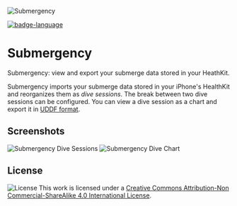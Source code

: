 ![Submergency][Submergency-logo]

[![badge-language]][swift.org]

# Submergency

Submergency: view and export your submerge data stored in your
HeathKit.

Submergency imports your submerge data stored in your iPhone's
HealthKit and reorganizes them as *dive sessions*.  The break between
two dive sessions can be configured.  You can view a dive session
as a chart and export it in [UDDF
format](https://www.streit.cc/resources/UDDF/v3.2.3/en/index.html).


## Screenshots

![Submergency Dive Sessions](images/dive-session-200x433.png "Submergency Dive Sessions")
![Submergency Dive Chart](images/dive-chart-200x433.png "Submergency Dive Chart")


## License

![License](https://i.creativecommons.org/l/by-nc-sa/4.0/88x31.png)
This work is licensed under a [Creative Commons Attribution-Non Commercial-ShareAlike 4.0 International License](http://creativecommons.org/licenses/by-nc-sa/4.0/).



[Submergency-logo]: https://raw.githubusercontent.com/borisboesler/Submergency/main/Icon/Submergency.png
[license]: http://creativecommons.org/licenses/by-nc-sa/4.0/

[swift.org]: https://swift.org/
[badge-language]: https://img.shields.io/badge/Swift-5.x-orange.svg?style=flat
